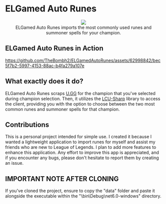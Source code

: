 # ELGamed Auto Runes

<p align="center">
<img src="https://github.com/TheBombh2/ELGamed-Auto-Runes/assets/62998842/0118cfde-29b4-4456-895a-454ecbe908af)" /><br>
ELGamed Auto Runes imports the most commonly used runes and summoner spells for your champion.
</p>



## ELGamed Auto Runes in Action

https://github.com/TheBombh2/ELGamedAutoRunes/assets/62998842/bec5f7b2-5997-4153-88ac-b4fa279a107e

## What exactly does it do?

ELGamed Auto Runes scraps [U.GG](https://u.gg/) for the champion that you've selected during champion selection. Then, it utilizes the [LCU-Sharp](https://github.com/bryanhitc/lcu-sharp) library to access the client, providing you with the option to choose between the two most common runes and summoner spells for that champion.

## Contributions

This is a personal project intended for simple use. I created it because I wanted a lightweight application to import runes for myself and assist my friends who are new to League of Legends. I plan to add more features to enhance this application. Any effort to improve this app is appreciated, and if you encounter any bugs, please don't hesitate to report them by creating an issue.

## IMPORTANT NOTE AFTER CLONING

If you've cloned the project, ensure to copy the "data" folder and paste it alongside the executable within the "\bin\Debug\net6.0-windows" directory.
